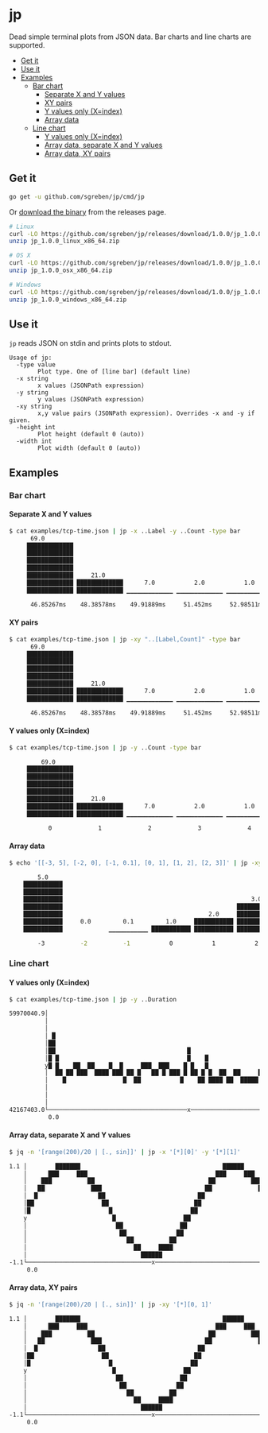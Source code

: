 # jp

Dead simple terminal plots from JSON data. Bar charts and line charts are supported.

<!-- TOC -->

- [Get it](#get-it)
- [Use it](#use-it)
- [Examples](#examples)
    - [Bar chart](#bar-chart)
        - [Separate X and Y values](#separate-x-and-y-values)
        - [XY pairs](#xy-pairs)
        - [Y values only (X=index)](#y-values-only-xindex)
        - [Array data](#array-data)
    - [Line chart](#line-chart)
        - [Y values only (X=index)](#y-values-only-xindex-1)
        - [Array data, separate X and Y values](#array-data-separate-x-and-y-values)
        - [Array data, XY pairs](#array-data-xy-pairs)

<!-- /TOC -->

## Get it

```bash
go get -u github.com/sgreben/jp/cmd/jp
```

Or [download the binary](https://github.com/sgreben/jp/releases/latest) from the releases page. 

```bash
# Linux
curl -LO https://github.com/sgreben/jp/releases/download/1.0.0/jp_1.0.0_linux_x86_64.zip
unzip jp_1.0.0_linux_x86_64.zip

# OS X
curl -LO https://github.com/sgreben/jp/releases/download/1.0.0/jp_1.0.0_osx_x86_64.zip
unzip jp_1.0.0_osx_x86_64.zip

# Windows
curl -LO https://github.com/sgreben/jp/releases/download/1.0.0/jp_1.0.0_windows_x86_64.zip
unzip jp_1.0.0_windows_x86_64.zip
```

## Use it

`jp` reads JSON on stdin and prints plots to stdout.

```text
Usage of jp:
  -type value
    	Plot type. One of [line bar] (default line)
  -x string
    	x values (JSONPath expression)
  -y string
    	y values (JSONPath expression)
  -xy string
    	x,y value pairs (JSONPath expression). Overrides -x and -y if given.
  -height int
    	Plot height (default 0 (auto))
  -width int
    	Plot width (default 0 (auto))
```

## Examples

### Bar chart

#### Separate X and Y values

```bash
$ cat examples/tcp-time.json | jp -x ..Label -y ..Count -type bar
      69.0
     █████████████
     █████████████
     █████████████
     █████████████
     █████████████     21.0
     █████████████ █████████████      7.0           2.0           1.0
     █████████████ █████████████ ▁▁▁▁▁▁▁▁▁▁▁▁▁ ▁▁▁▁▁▁▁▁▁▁▁▁▁ ▁▁▁▁▁▁▁▁▁▁▁▁▁

      46.85267ms    48.38578ms    49.91889ms     51.452ms     52.98511ms
```


#### XY pairs

```bash
$ cat examples/tcp-time.json | jp -xy "..[Label,Count]" -type bar
      69.0
     █████████████
     █████████████
     █████████████
     █████████████
     █████████████     21.0
     █████████████ █████████████      7.0           2.0           1.0
     █████████████ █████████████ ▁▁▁▁▁▁▁▁▁▁▁▁▁ ▁▁▁▁▁▁▁▁▁▁▁▁▁ ▁▁▁▁▁▁▁▁▁▁▁▁▁

      46.85267ms    48.38578ms    49.91889ms     51.452ms     52.98511ms
```

#### Y values only (X=index)

```bash
$ cat examples/tcp-time.json | jp -y ..Count -type bar

         69.0
     █████████████
     █████████████
     █████████████
     █████████████
     █████████████     21.0
     █████████████ █████████████      7.0           2.0           1.0
     █████████████ █████████████ ▁▁▁▁▁▁▁▁▁▁▁▁▁ ▁▁▁▁▁▁▁▁▁▁▁▁▁ ▁▁▁▁▁▁▁▁▁▁▁▁▁

           0             1             2             3             4
```

#### Array data

```bash
$ echo '[[-3, 5], [-2, 0], [-1, 0.1], [0, 1], [1, 2], [2, 3]]' | jp -xy '[*][0, 1]' -type bar

        5.0
    ███████████
    ███████████
    ███████████                                                     3.0
    ███████████                                                 ███████████
    ███████████                                         2.0     ███████████
    ███████████     0.0         0.1         1.0     ███████████ ███████████
    ███████████             ▁▁▁▁▁▁▁▁▁▁▁ ███████████ ███████████ ███████████

        -3          -2          -1           0           1           2
```

### Line chart

#### Y values only (X=index)

```bash
$ cat examples/tcp-time.json | jp -y ..Duration

59970040.9│                                                                                         
          │                                                                                         
          │                                                                                         
          │ █                                                                                       
          │██                                                                                       
          │██                                     █                                                 
          │█ █                                    █    █                                            
          y█ █    ██  ██    █  █     ███  ███    █ █   █                                            
          │  ██ ██ ███  ████ ███ ██ █   ██ █ ███ █ ██ █ █  ██  ██     ██      ██ █ ██      █ █ █  █ 
          │    █                █  ██           █    ██ ████ ██  █████  ██████  █ ██ ████████ █ ██ █
          │                                                                                         
          │                                                                                         
          │                                                                                         
42167403.0└───────────────────────────────────────x─────────────────────────────────────────────────
           0.0                                                                                  99.0

```

#### Array data, separate X and Y values

```bash
$ jq -n '[range(200)/20 | [., sin]]' | jp -x '[*][0]' -y '[*][1]'

1.1 │        ███████                                        ██████
    │      ███     ███                                    ███     ███
    │    ███          ██                                ██          ███
    │   ██             ███                             ██             ██
    │  █                 ██                          ██                ███
    │██                   ██                        ██                   ██
    │█                      █                      ██                     ██
    y                        █                   ██                         █
    │                         ██                ██                           ██
    │                          ██              ██                             ██
    │                            ██          ██
    │                              ██     ████
    │                                ██████
-1.1└───────────────────────────────────x───────────────────────────────────────
     0.0                                                                     9.9
```

#### Array data, XY pairs

```bash
$ jq -n '[range(200)/20 | [., sin]]' | jp -xy '[*][0, 1]'

1.1 │        ███████                                        ██████
    │      ███     ███                                    ███     ███
    │    ███          ██                                ██          ███
    │   ██             ███                             ██             ██
    │  █                 ██                          ██                ███
    │██                   ██                        ██                   ██
    │█                      █                      ██                     ██
    y                        █                   ██                         █
    │                         ██                ██                           ██
    │                          ██              ██                             ██
    │                            ██          ██
    │                              ██     ████
    │                                ██████
-1.1└───────────────────────────────────x───────────────────────────────────────
     0.0                                                                     9.9
```
